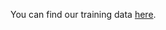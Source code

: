 You can find our training data [here](https://drive.google.com/drive/folders/1BlmQGuX_RP8hyveC1b2cXaBx6T4GyKtT?usp=sharing).
